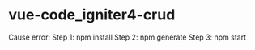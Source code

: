 # vue-code_igniter4-crud

Cause error:
   Step 1: npm install
   Step 2: npm generate
   Step 3: npm start

